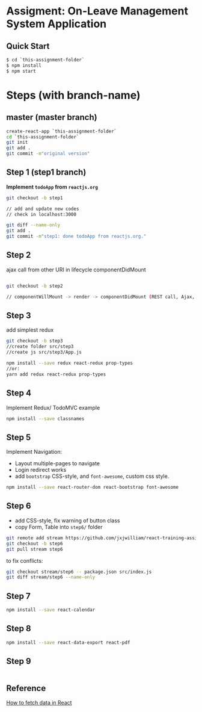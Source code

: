 Assigment: On-Leave Management System Application
==================================================


Quick Start
------------

```bash
$ cd `this-assignment-folder`
$ npm install
$ npm start
```

Steps (with branch-name)
========================

master (master branch)
-----------------------

```bash
create-react-app `this-assignment-folder`
cd `this-assignment-folder`
git init 
git add .
git commit -m"original version"
```

Step 1 (step1 branch)
----------------------

**Implement `todoApp` from `reactjs.org`**

```bash
git checkout -b step1

// add and update new codes
// check in localhost:3000

git diff --name-only
git add .
git commit -m"step1: done todoApp from reactjs.org."
```


Step 2
------

ajax call from other URI in lifecycle componentDidMount

```bash

git checkout -b step2

// componentWillMount -> render -> componentDidMount (REST call, Ajax, Promise) ... componentWillUnMount -> componentDidUnMount
```

Step 3
-------

add simplest redux

```bash
git checkout -b step3
//create folder src/step3
//create js src/step3/App.js

npm install --save redux react-redux prop-types
//or:
yarn add redux react-redux prop-types
```

Step 4
-------

Implement Redux/ TodoMVC example

```bash
npm install --save classnames 

```

Step 5
------

Implement Navigation:
- Layout multiple-pages to navigate
- Login redirect works
- add `bootstrap` CSS-style, and `font-awesome`, custom css style.

```bash
npm install --save react-router-dom react-bootstrap font-awesome

```

Step 6
------

- add CSS-style, fix warning of button class
- copy Form, Table into `step6/` folder

```bash
git remote add stream https://github.com/jxjwilliam/react-training-assignment.git
git checkout -b step6
git pull stream step6
```

to fix conflicts:

```bash
git checkout stream/step6 -- package.json src/index.js
git diff stream/step6 --name-only
```

Step 7
------

```bash
npm install --save react-calendar
```

Step 8
------

```bash
npm install --save react-data-export react-pdf

```

Step 9
-------

```bash

```


Reference
-----------

[How to fetch data in React](https://www.robinwieruch.de/react-fetching-data/)
